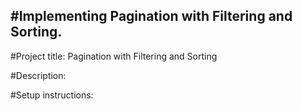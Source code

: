 #Implementing Pagination with Filtering and Sorting.
-
#Project title: Pagination with Filtering and Sorting

#Description:

#Setup instructions:
